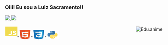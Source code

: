 ### Oiii! Eu sou a Luiz Sacramento!!
 <div>
  <a href="https://github.com/LuizSacramento">
  <img height="160em" src="https://github-readme-stats.vercel.app/api?username=LuizSacramento&show_icons=true&theme=dark&include_all_commits=true&count_private=true"/>
  <img height="160em" src="https://github-readme-stats.vercel.app/api/top-langs/?username=LuizSacramento&layout=compact&langs_count=7&theme=dark"/>
</div>
<div style="display: inline_block"><br>
  <img align="bottom" alt="Rafa-Js" height="30" width="40" src="https://raw.githubusercontent.com/devicons/devicon/master/icons/javascript/javascript-plain.svg">
  <img align="center" alt="Rafa-HTML" height="30" width="40" src="https://raw.githubusercontent.com/devicons/devicon/master/icons/html5/html5-original.svg">
  <img align="center" alt="Rafa-CSS" height="30" width="40" src="https://raw.githubusercontent.com/devicons/devicon/master/icons/css3/css3-original.svg">
  <img align="center" alt="Rafa-Python" height="30" width="40" src="https://raw.githubusercontent.com/devicons/devicon/master/icons/python/python-original.svg">
  <img align="right" alt="Edu.anime" src="https://i.imgur.com/7p5J8Mbm.gif">
